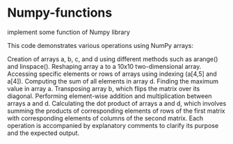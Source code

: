 # Numpy-functions
implement some function of Numpy library

This code demonstrates various operations using NumPy arrays:

Creation of arrays a, b, c, and d using different methods such as arange() and linspace().
Reshaping array a to a 10x10 two-dimensional array.
Accessing specific elements or rows of arrays using indexing (a[4,5] and a[4]).
Computing the sum of all elements in array d.
Finding the maximum value in array a.
Transposing array b, which flips the matrix over its diagonal.
Performing element-wise addition and multiplication between arrays a and d.
Calculating the dot product of arrays a and d, which involves summing the products of corresponding elements of rows of the first matrix with corresponding elements of columns of the second matrix.
Each operation is accompanied by explanatory comments to clarify its purpose and the expected output.
